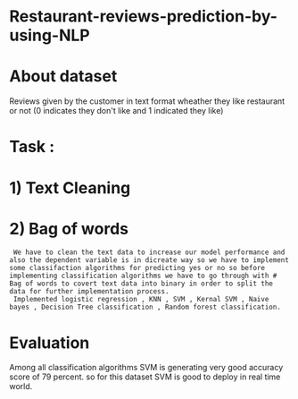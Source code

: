 # Restaurant-reviews-prediction-by-using-NLP
# About dataset
 Reviews given by the customer in text format wheather they like restaurant or not (0 indicates they don't like and 1 indicated they like)
 # Task :
 # 1) Text Cleaning
 # 2) Bag of words
     We have to clean the text data to increase our model performance and also the dependent variable is in dicreate way so we have to implement some classifaction algorithms for predicting yes or no so before implementing classification algorithms we have to go through with # Bag of words to covert text data into binary in order to split the data for further implementation process.
     Implemented logistic regression , KNN , SVM , Kernal SVM , Naive bayes , Decision Tree classification , Random forest classification.
 # Evaluation
 Among all classification algorithms SVM is generating very good accuracy score of 79 percent. so for this dataset SVM is good to deploy in real time world.
     
